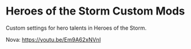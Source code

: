# Heroes of the Storm Custom Mods
Custom settings for hero talents in Heroes of the Storm.

Nova: https://youtu.be/Em9A62xNVnI
